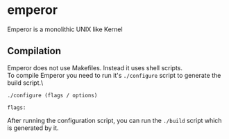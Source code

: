 # emperor
Emperor is a monolithic UNIX like Kernel

## Compilation
Emperor does not use Makefiles. Instead it uses shell scripts.\
To compile Emperor you need to run it's `./configure` script to generate the build script.\
```USAGE
./configure (flags / options)

flags:
```
After running the configuration script, you can run the `./build` script which is generated by it.

